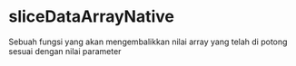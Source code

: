 # sliceDataArrayNative
Sebuah fungsi yang akan mengembalikkan nilai array yang telah di potong sesuai dengan nilai parameter
